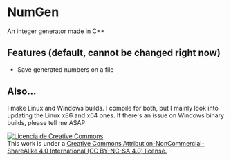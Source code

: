 # NumGen
An integer generator made in C++

## Features (default, cannot be changed right now)
- Save generated numbers on a file

## Also...
I make Linux and Windows builds. I compile for both, but I mainly look into updating the Linux x86 and x64 ones. If there's an issue on Windows binary builds, please tell me ASAP 

<a rel="license" href="http://creativecommons.org/licenses/by-nc-sa/4.0/" target="_blank"><img alt="Licencia de Creative Commons" style="border-width:0" src="https://i.creativecommons.org/l/by-nc-sa/4.0/88x31.png" /></a><br />This work is under a <a rel="license" href="http://creativecommons.org/licenses/by-nc-sa/4.0/">Creative Commons Attribution-NonCommercial-ShareAlike 4.0 International (CC BY-NC-SA 4.0) license.</a>
